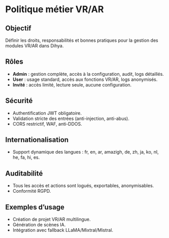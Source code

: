 # Politique métier VR/AR

## Objectif
Définir les droits, responsabilités et bonnes pratiques pour la gestion des modules VR/AR dans Dihya.

## Rôles
- **Admin** : gestion complète, accès à la configuration, audit, logs détaillés.
- **User** : usage standard, accès aux fonctions VR/AR, logs anonymisés.
- **Invité** : accès limité, lecture seule, aucune configuration.

## Sécurité
- Authentification JWT obligatoire.
- Validation stricte des entrées (anti-injection, anti-abus).
- CORS restrictif, WAF, anti-DDOS.

## Internationalisation
- Support dynamique des langues : fr, en, ar, amazigh, de, zh, ja, ko, nl, he, fa, hi, es.

## Auditabilité
- Tous les accès et actions sont logués, exportables, anonymisables.
- Conformité RGPD.

## Exemples d’usage
- Création de projet VR/AR multilingue.
- Génération de scènes IA.
- Intégration avec fallback LLaMA/Mixtral/Mistral.
